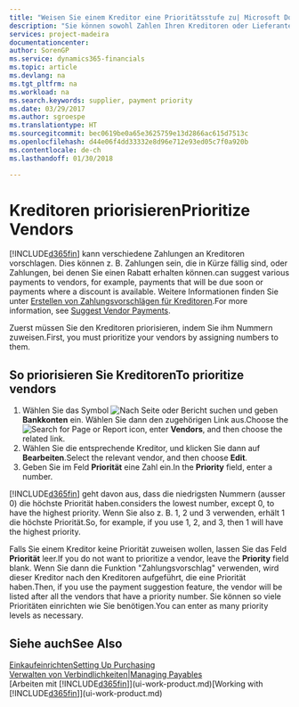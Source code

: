 ```yaml
---
title: "Weisen Sie einem Kreditor eine Prioritätsstufe zu| Microsoft Docs"
description: "Sie können sowohl Zahlen Ihren Kreditoren oder Lieferanten zuweisen, um sie zu priorisieren und Zahlungsvorschläge in Finance and Operations, Business edition zu erleichtern."
services: project-madeira
documentationcenter: 
author: SorenGP
ms.service: dynamics365-financials
ms.topic: article
ms.devlang: na
ms.tgt_pltfrm: na
ms.workload: na
ms.search.keywords: supplier, payment priority
ms.date: 03/29/2017
ms.author: sgroespe
ms.translationtype: HT
ms.sourcegitcommit: bec0619be0a65e3625759e13d2866ac615d7513c
ms.openlocfilehash: d44e06f4dd33332e8d96e712e93ed05c7f0a920b
ms.contentlocale: de-ch
ms.lasthandoff: 01/30/2018

---
```

# <a name="prioritize-vendors"></a><span data-ttu-id="f5daa-103">Kreditoren priorisieren</span><span class="sxs-lookup"><span data-stu-id="f5daa-103">Prioritize Vendors</span></span>
[!INCLUDE[d365fin](includes/d365fin_md.md)] <span data-ttu-id="f5daa-104"> kann verschiedene Zahlungen an Kreditoren vorschlagen. Dies können z. B. Zahlungen sein, die in Kürze fällig sind, oder Zahlungen, bei denen Sie einen Rabatt erhalten können.</span><span class="sxs-lookup"><span data-stu-id="f5daa-104">can suggest various payments to vendors, for example, payments that will be due soon or payments where a discount is available.</span></span> <span data-ttu-id="f5daa-105">Weitere Informationen finden Sie unter [Erstellen von Zahlungsvorschlägen für Kreditoren](payables-how-suggest-vendor-payments.md).</span><span class="sxs-lookup"><span data-stu-id="f5daa-105">For more information, see [Suggest Vendor Payments](payables-how-suggest-vendor-payments.md).</span></span>

<span data-ttu-id="f5daa-106">Zuerst müssen Sie den Kreditoren priorisieren, indem Sie ihm Nummern zuweisen.</span><span class="sxs-lookup"><span data-stu-id="f5daa-106">First, you must prioritize your vendors by assigning numbers to them.</span></span>

## <a name="to-prioritize-vendors"></a><span data-ttu-id="f5daa-107">So priorisieren Sie Kreditoren</span><span class="sxs-lookup"><span data-stu-id="f5daa-107">To prioritize vendors</span></span>
1. <span data-ttu-id="f5daa-108">Wählen Sie das Symbol ![Nach Seite oder Bericht suchen](media/ui-search/search_small.png "Nach Seite oder Bericht suchen") und geben **Bankkonten** ein. Wählen Sie dann den zugehörigen Link aus.</span><span class="sxs-lookup"><span data-stu-id="f5daa-108">Choose the ![Search for Page or Report](media/ui-search/search_small.png "Search for Page or Report icon") icon, enter **Vendors**, and then choose the related link.</span></span>
2. <span data-ttu-id="f5daa-109">Wählen Sie die entsprechende Kreditor, und klicken Sie dann auf **Bearbeiten**.</span><span class="sxs-lookup"><span data-stu-id="f5daa-109">Select the relevant vendor, and then choose **Edit**.</span></span>
3. <span data-ttu-id="f5daa-110">Geben Sie im Feld **Priorität** eine Zahl ein.</span><span class="sxs-lookup"><span data-stu-id="f5daa-110">In the **Priority** field, enter a number.</span></span>

[!INCLUDE[d365fin](includes/d365fin_md.md)] <span data-ttu-id="f5daa-111"> geht davon aus, dass die niedrigsten Nummern (ausser 0) die höchste Priorität haben.</span><span class="sxs-lookup"><span data-stu-id="f5daa-111">considers the lowest number, except 0, to have the highest priority.</span></span> <span data-ttu-id="f5daa-112">Wenn Sie also z. B. 1, 2 und 3 verwenden, erhält 1 die höchste Priorität.</span><span class="sxs-lookup"><span data-stu-id="f5daa-112">So, for example, if you use 1, 2, and 3, then 1 will have the highest priority.</span></span>

<span data-ttu-id="f5daa-113">Falls Sie einem Kreditor keine Priorität zuweisen wollen, lassen Sie das Feld **Priorität** leer.</span><span class="sxs-lookup"><span data-stu-id="f5daa-113">If you do not want to prioritize a vendor, leave the **Priority** field blank.</span></span> <span data-ttu-id="f5daa-114">Wenn Sie dann die Funktion "Zahlungsvorschlag" verwenden, wird dieser Kreditor nach den Kreditoren aufgeführt, die eine Priorität haben.</span><span class="sxs-lookup"><span data-stu-id="f5daa-114">Then, if you use the payment suggestion feature, the vendor will be listed after all the vendors that have a priority number.</span></span> <span data-ttu-id="f5daa-115">Sie können so viele Prioritäten einrichten wie Sie benötigen.</span><span class="sxs-lookup"><span data-stu-id="f5daa-115">You can enter as many priority levels as necessary.</span></span>

## <a name="see-also"></a><span data-ttu-id="f5daa-116">Siehe auch</span><span class="sxs-lookup"><span data-stu-id="f5daa-116">See Also</span></span>
[<span data-ttu-id="f5daa-117">Einkaufeinrichten</span><span class="sxs-lookup"><span data-stu-id="f5daa-117">Setting Up Purchasing</span></span>](purchasing-setup-purchasing.md)  
[<span data-ttu-id="f5daa-118">Verwalten von Verbindlichkeiten|</span><span class="sxs-lookup"><span data-stu-id="f5daa-118">Managing Payables</span></span>](payables-manage-payables.md)  
<span data-ttu-id="f5daa-119">[Arbeiten mit [!INCLUDE[d365fin](includes/d365fin_md.md)]](ui-work-product.md)</span><span class="sxs-lookup"><span data-stu-id="f5daa-119">[Working with [!INCLUDE[d365fin](includes/d365fin_md.md)]](ui-work-product.md)</span></span>

